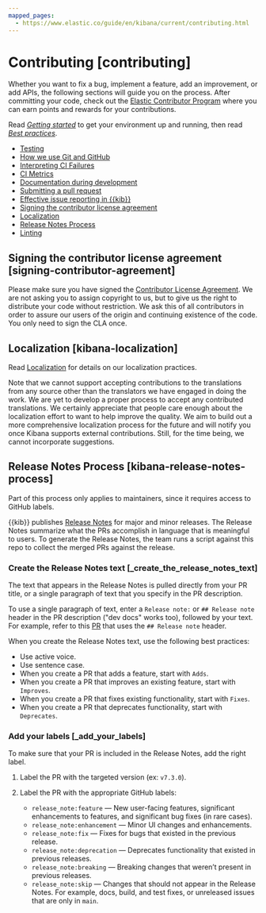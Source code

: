 ```yaml
---
mapped_pages:
  - https://www.elastic.co/guide/en/kibana/current/contributing.html
---
```


# Contributing [contributing]

Whether you want to fix a bug, implement a feature, add an improvement, or add APIs, the following sections will guide you on the process. After committing your code, check out the [Elastic Contributor Program](https://www.elastic.co/community/contributor) where you can earn points and rewards for your contributions.

Read [*Getting started*](/extend/development-getting-started.md) to get your environment up and running, then read [*Best practices*](/extend/development-best-practices.md).

* [Testing](/extend/development-tests.md)
* [How we use Git and GitHub](/extend/development-github.md)
* [Interpreting CI Failures](/extend/interpreting-ci-failures.md)
* [CI Metrics](/extend/ci-metrics.md)
* [Documentation during development](/extend/development-documentation.md)
* [Submitting a pull request](/extend/development-pull-request.md)
* [Effective issue reporting in {{kib}}](/extend/kibana-issue-reporting.md)
* [Signing the contributor license agreement](#signing-contributor-agreement)
* [Localization](#kibana-localization)
* [Release Notes Process](#kibana-release-notes-process)
* [Linting](/extend/kibana-linting.md)


## Signing the contributor license agreement [signing-contributor-agreement]

Please make sure you have signed the [Contributor License Agreement](http://www.elastic.co/contributor-agreement/). We are not asking you to assign copyright to us, but to give us the right to distribute your code without restriction. We ask this of all contributors in order to assure our users of the origin and continuing existence of the code. You only need to sign the CLA once.


## Localization [kibana-localization]

Read [Localization](/extend/development-best-practices.md#kibana-localization-best-practices) for details on our localization practices.

Note that we cannot support accepting contributions to the translations from any source other than the translators we have engaged in doing the work. We are yet to develop a proper process to accept any contributed translations. We certainly appreciate that people care enough about the localization effort to want to help improve the quality. We aim to build out a more comprehensive localization process for the future and will notify you once Kibana supports external contributions. Still, for the time being, we cannot incorporate suggestions.


## Release Notes Process [kibana-release-notes-process]

Part of this process only applies to maintainers, since it requires access to GitHub labels.

{{kib}} publishes [Release Notes](/release-notes/index.md) for major and minor releases. The Release Notes summarize what the PRs accomplish in language that is meaningful to users. To generate the Release Notes, the team runs a script against this repo to collect the merged PRs against the release.


### Create the Release Notes text [_create_the_release_notes_text]

The text that appears in the Release Notes is pulled directly from your PR title, or a single paragraph of text that you specify in the PR description.

To use a single paragraph of text, enter a `Release note:` or `## Release note` header in the PR description ("dev docs" works too), followed by your text. For example, refer to this [PR](https://github.com/elastic/kibana/pull/65796) that uses the `## Release note` header.

When you create the Release Notes text, use the following best practices:

* Use active voice.
* Use sentence case.
* When you create a PR that adds a feature, start with `Adds`.
* When you create a PR that improves an existing feature, start with `Improves`.
* When you create a PR that fixes existing functionality, start with `Fixes`.
* When you create a PR that deprecates functionality, start with `Deprecates`.


### Add your labels [_add_your_labels]

To make sure that your PR is included in the Release Notes, add the right label.

1. Label the PR with the targeted version (ex: `v7.3.0`).
2. Label the PR with the appropriate GitHub labels:

    * `release_note:feature` — New user-facing features, significant enhancements to features, and significant bug fixes (in rare cases).
    * `release_note:enhancement` — Minor UI changes and enhancements.
    * `release_note:fix` — Fixes for bugs that existed in the previous release.
    * `release_note:deprecation` — Deprecates functionality that existed in previous releases.
    * `release_note:breaking` — Breaking changes that weren’t present in previous releases.
    * `release_note:skip` — Changes that should not appear in the Release Notes. For example, docs, build, and test fixes, or unreleased issues that are only in `main`.











